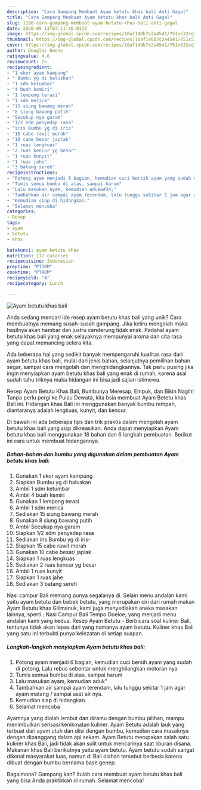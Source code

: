 ```yaml
---
description: "Cara Gampang Membuat Ayam betutu khas bali Anti Gagal"
title: "Cara Gampang Membuat Ayam betutu khas bali Anti Gagal"
slug: 1108-cara-gampang-membuat-ayam-betutu-khas-bali-anti-gagal
date: 2020-05-13T07:11:10.011Z
image: https://img-global.cpcdn.com/recipes/18af148b7c2a4541/751x532cq70/ayam-betutu-khas-bali-foto-resep-utama.jpg
thumbnail: https://img-global.cpcdn.com/recipes/18af148b7c2a4541/751x532cq70/ayam-betutu-khas-bali-foto-resep-utama.jpg
cover: https://img-global.cpcdn.com/recipes/18af148b7c2a4541/751x532cq70/ayam-betutu-khas-bali-foto-resep-utama.jpg
author: Douglas Owens
ratingvalue: 4.6
reviewcount: 15
recipeingredient:
- "1 ekor ayam kampung"
- " Bumbu yg di haluskan"
- "1 sdm ketumbar"
- "4 buah kemiri"
- "1 lempeng terasi"
- "1 sdm merica"
- "15 siung bawang merah"
- "8 siung bawang putih"
- "Secukup nya garam"
- "1/2 sdm penyedap rasa"
- "iris Bumbu yg di iris"
- "15 cabe rawit merah"
- "10 cabe besar japlak"
- "1 ruas lengkuas"
- "2 ruas kencur yg besar"
- "1 ruas kunyit"
- "1 ruas jahe"
- "3 batang sereh"
recipeinstructions:
- "Potong ayam menjadi 6 bagian, kemudian cuci bersih ayam yang sudah di potong, Lalu rebus sebentar untuk menghilangkan motoran nya"
- "Tumis semua bumbu di atas, sampai harum"
- "Lalu masukan ayam, kemudian aduk&#34;"
- "Tambahkan air sampai ayam terendam, lalu tunggu sekitar 1 jam agar ayam matang / sampai asat air nya."
- "Kemudian siap di hidangkan."
- "Selamat mencoba"
categories:
- Resep
tags:
- ayam
- betutu
- khas

katakunci: ayam betutu khas 
nutrition: 117 calories
recipecuisine: Indonesian
preptime: "PT30M"
cooktime: "PT48M"
recipeyield: "4"
recipecategory: Lunch

---
```



![Ayam betutu khas bali](https://img-global.cpcdn.com/recipes/18af148b7c2a4541/751x532cq70/ayam-betutu-khas-bali-foto-resep-utama.jpg)

Anda sedang mencari ide resep ayam betutu khas bali yang unik? Cara membuatnya memang susah-susah gampang. Jika keliru mengolah maka hasilnya akan hambar dan justru cenderung tidak enak. Padahal ayam betutu khas bali yang enak selayaknya mempunyai aroma dan cita rasa yang dapat memancing selera kita.

Ada beberapa hal yang sedikit banyak mempengaruhi kualitas rasa dari ayam betutu khas bali, mulai dari jenis bahan, selanjutnya pemilihan bahan segar, sampai cara mengolah dan menghidangkannya. Tak perlu pusing jika ingin menyiapkan ayam betutu khas bali yang enak di rumah, karena asal sudah tahu triknya maka hidangan ini bisa jadi sajian istimewa.

Resep Ayam Betutu Khas Bali, Bumbunya Meresap, Empuk, dan Bikin Nagih! Tanpa perlu pergi ke Pulau Dewata, kita bsia membuat Ayam Betetu khas Bali ini. Hidangan khas Bali ini menggunakan banyak bumbu rempah, diantaranya adalah lengkuas, kunyit, dan kencur.


Di bawah ini ada beberapa tips dan trik praktis dalam mengolah ayam betutu khas bali yang siap dikreasikan. Anda dapat menyiapkan Ayam betutu khas bali menggunakan 18 bahan dan 6 langkah pembuatan. Berikut ini cara untuk membuat hidangannya.

<!--inarticleads1-->

##### Bahan-bahan dan bumbu yang digunakan dalam pembuatan Ayam betutu khas bali:

1. Gunakan 1 ekor ayam kampung
1. Siapkan  Bumbu yg di haluskan
1. Ambil 1 sdm ketumbar
1. Ambil 4 buah kemiri
1. Gunakan 1 lempeng terasi
1. Ambil 1 sdm merica
1. Sediakan 15 siung bawang merah
1. Gunakan 8 siung bawang putih
1. Ambil Secukup nya garam
1. Siapkan 1/2 sdm penyedap rasa
1. Sediakan iris Bumbu yg di iris-
1. Siapkan 15 cabe rawit merah
1. Gunakan 10 cabe besar/ japlak
1. Siapkan 1 ruas lengkuas
1. Sediakan 2 ruas kencur yg besar
1. Ambil 1 ruas kunyit
1. Siapkan 1 ruas jahe
1. Sediakan 3 batang sereh


Nasi campur Bali memang punya segalanya di. Selain menu andalan kami yaitu ayam betutu dan bebek betutu, yang merupakan ciri dari rumah makan Ayam Betutu khas Gilimanuk, kami juga menyediakan aneka masakan lainnya, sperti : Nasi Campur Bali Tempo Doeloe, yang menjadi menu andalan kami yang kedua. Resep Ayam Betutu - Berbicara soal kuliner Bali, tentunya tidak akan lepas dari yang namanya ayam betutu. Kuliner khas Bali yang satu ini terbukti punya kelezatan di setiap suapan. 

<!--inarticleads2-->

##### Langkah-langkah menyiapkan Ayam betutu khas bali:

1. Potong ayam menjadi 6 bagian, kemudian cuci bersih ayam yang sudah di potong, Lalu rebus sebentar untuk menghilangkan motoran nya
1. Tumis semua bumbu di atas, sampai harum
1. Lalu masukan ayam, kemudian aduk&#34;
1. Tambahkan air sampai ayam terendam, lalu tunggu sekitar 1 jam agar ayam matang / sampai asat air nya.
1. Kemudian siap di hidangkan.
1. Selamat mencoba


Ayamnya yang diolah lembut dan diramu dengan bumbu pilihan, mampu menimbulkan sensasi kenikmatan kuliner. Ayam Betutu adalah lauk yang terbuat dari ayam utuh dan diisi dengan bumbu, kemudian cara masaknya dengan dipanggang dalam api sekam. Ayam Betutu merupakan salah satu kuliner khas Bali, jadi tidak akan sulit untuk mencarinya saat liburan disana. Makanan khas Bali berikutnya yaitu ayam betutu. Ayam betutu sudah sangat dikenal masyarakat luas, namun di Bali olahan tersebut berbeda karena dibuat dengan bumbu bernama base genep. 

Bagaimana? Gampang kan? Itulah cara membuat ayam betutu khas bali yang bisa Anda praktikkan di rumah. Selamat mencoba!
